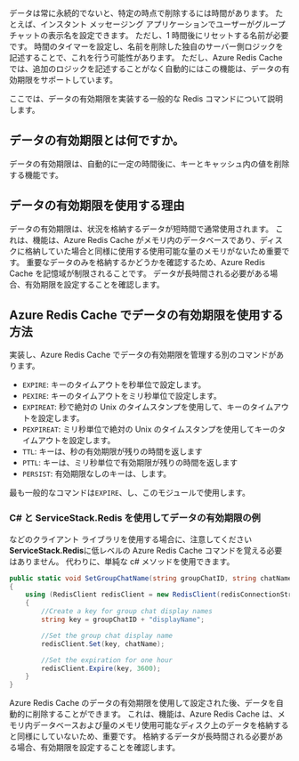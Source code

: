 データは常に永続的でないと、特定の時点で削除するには時間があります。 たとえば、インスタント メッセージング アプリケーションでユーザーがグループ チャットの表示名を設定できます。 ただし、1 時間後にリセットする名前が必要です。 時間のタイマーを設定し、名前を削除した独自のサーバー側ロジックを記述することで、これを行う可能性があります。 ただし、Azure Redis Cache では、追加のロジックを記述することがなく自動的にはこの機能は、データの有効期限をサポートしています。

ここでは、データの有効期限を実装する一般的な Redis コマンドについて説明します。

## <a name="what-is-data-expiration"></a>データの有効期限とは何ですか。

データの有効期限は、自動的に一定の時間後に、キーとキャッシュ内の値を削除する機能です。

## <a name="why-use-data-expiration"></a>データの有効期限を使用する理由

データの有効期限は、状況を格納するデータが短時間で通常使用されます。  これは、機能は、Azure Redis Cache がメモリ内のデータベースであり、ディスクに格納していた場合と同様に使用する使用可能な量のメモリがないため重要です。 重要なデータのみを格納するかどうかを確認するため、Azure Redis Cache を記憶域が制限されることです。 データが長時間される必要がある場合、有効期限を設定することを確認します。

## <a name="how-to-use-data-expiration-in-azure-redis-cache"></a>Azure Redis Cache でデータの有効期限を使用する方法

実装し、Azure Redis Cache でデータの有効期限を管理する別のコマンドがあります。

- `EXPIRE`: キーのタイムアウトを秒単位で設定します。
- `PEXIRE`: キーのタイムアウトをミリ秒単位で設定します。
- `EXPIREAT`: 秒で絶対の Unix のタイムスタンプを使用して、キーのタイムアウトを設定します。
- `PEXPIREAT`: ミリ秒単位で絶対の Unix のタイムスタンプを使用してキーのタイムアウトを設定します。
- `TTL`: キーは、秒の有効期限が残りの時間を返します
- `PTTL`: キーは、ミリ秒単位で有効期限が残りの時間を返します
- `PERSIST`: 有効期限なしのキーは、します。

最も一般的なコマンドは`EXPIRE`、し、このモジュールで使用します。

### <a name="example-of-data-expiration-using-c-and-servicestackredis"></a>C# と ServiceStack.Redis を使用してデータの有効期限の例

などのクライアント ライブラリを使用する場合に、注意してください**ServiceStack.Redis**に低レベルの Azure Redis Cache コマンドを覚える必要はありません。 代わりに、単純な c# メソッドを使用できます。

```csharp
public static void SetGroupChatName(string groupChatID, string chatName)
{
    using (RedisClient redisClient = new RedisClient(redisConnectionString))
    {
        //Create a key for group chat display names
        string key = groupChatID + "displayName";

        //Set the group chat display name
        redisClient.Set(key, chatName);

        //Set the expiration for one hour
        redisClient.Expire(key, 3600);
    }
}
```

Azure Redis Cache のデータの有効期限を使用して設定された後、データを自動的に削除することができます。 これは、機能は、Azure Redis Cache は、メモリ内データベースおよび量のメモリ使用可能なディスク上のデータを格納すると同様にしていないため、重要です。 格納するデータが長時間される必要がある場合、有効期限を設定することを確認します。